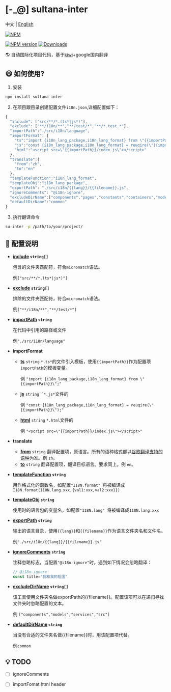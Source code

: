 # [-_@] sultana-inter

中文 | [English](https://github.com/Seasonley/sultana-inter/blob/master/README-en.md)

[![NPM](https://nodei.co/npm/sultana-inter.png)](https://npmjs.org/package/sultana-inter)

[![NPM version][npm-image]][npm-url]
[![Downloads][downloads-image]][npm-url]

🌎 自动国际化项目代码，基于[kiwi](https://github.com/alibaba/kiwi)+google国内翻译

## 😃 如何使用?
1. 安装
```bash
npm install sultana-inter
```
2. 在项目跟目录创建配置文件`i18n.json`,详细配置如下：

```js
{
  "include": ["src/**/*.(ts*|js*)"],
  "exclude": ["**/i18n/**","**/test/*","**/*.test.*"],
  "importPath":"./src/i18n/language",
  "importFormat": {
    "ts":"import {i18n_lang_package,i18n_lang_format} from \"{{importPath}}\";",
    "js":"const {i18n_lang_package,i18n_lang_format} = reuqire(\"{{importPath}}\");",
    "html":"<script src=\"{{importPath}}/index.js\"></script>"
  },
  "translate":{
    "from":"zh",
    "to":"en"
  },
  "templateFunction":"i18n_lang_format",
  "templateObj":"i18n_lang_package",
  "exportPath": "./src/i18n/{{lang}}/{{filename}}.js",
  "ignoreComments": "@i18n-ignore",
  "excludeDirName":["components","pages","constants","containers","models","services","src"],
  "defaultDirName":"common"
}
```

3. 执行翻译命令
```bash
su-inter -p /path/to/your/project/
```

## 📝 配置说明

- **[include](#include) `string[]`**

  包含的文件夹匹配符，符合`micromatch`语法。

  例`["src/**/*.(ts*|js*)"]`

- **[exclude](#exclude) `string[]`**

  排除的文件夹匹配符，符合`micromatch`语法。

  例`["**/i18n/**","**/test/*"]`

- **[importPath](#importPath) `string`**

  在代码中引用的路径或文件

  例`"./src/i18n/language"`

 - **importFormat**
   -  **[ts](#ts)** `string` `*.ts*`的文件引入模板，使用`{{importPath}}`作为配置项`importPath`的模板变量。

      例 `"import {i18n_lang_package,i18n_lang_format} from \"{{importPath}}\";"`
      
   -  **[js](#js)** `string``*.js*`文件的

      例 `"const {i18n_lang_package,i18n_lang_format} = reuqire(\"{{importPath}}\");"`

   -  **[html](#html)** `string` `*.html`文件的
   
      例 `"<script src=\"{{importPath}}/index.js\"></script>"`

- **translate**
  -   **[from](#from)** `string` 翻译配置项，原语言。所有的语种格式都以[谷歌翻译支持的语种](https://cloud.google.com/translate/docs/languages)为准。例 `zh`。
  -   **[to](#to)** `string` 翻译配置项，翻译目标语言。要求同上。例 `en`。

- **[templateFunction](#templateFunction) `string`**

  用作格式化的函数名，如配置`"I18N.format" `将被编译成`I18N.format(I18N.lang.xxx,{val1:xxx,val2:xxx}})`

- **[templateObj](#templateObj) `string`**

  使用时的语言包的变量名，如配置`"I18N.lang" `将被编译成`I18N.lang.xxx`

- **[exportPath](#exportPath) `string`**

  输出的语言目录，使用`{{lang}}`和`{{filename}}`作为语言文件夹名和文件名。

  例`"./src/i18n/{{lang}}/{{filename}}.js"`

- **[ignoreComments](#ignoreComments) `string`**

  注释忽略标志，当配置`"@i18n-ignore"`时，遇到如下情况会忽略翻译：
  ```js
  // @i18n-ignore
  const title="我和我的祖国"
  ```
- **[excludeDirName](#excludeDirName) `string[]`**

  该工具使用文件夹名做exportPath的{{filename}}。配置该项可以在递归寻找文件夹时忽略配置的文本。

  例 `["components","models","services","src"]`

- **[defaultDirName](#defaultDirName) `string`**

  当没有合适的文件夹名做{{filename}}时，用该配置项代替。

  例`common`


## 💡 TODO
- [ ] ignoreComments
- [ ] importFomat html header


[downloads-image]: http://img.shields.io/npm/dm/sultana-inter.svg
[npm-url]: https://npmjs.org/package/sultana-inter
[npm-image]: http://img.shields.io/npm/v/sultana-inter.svg